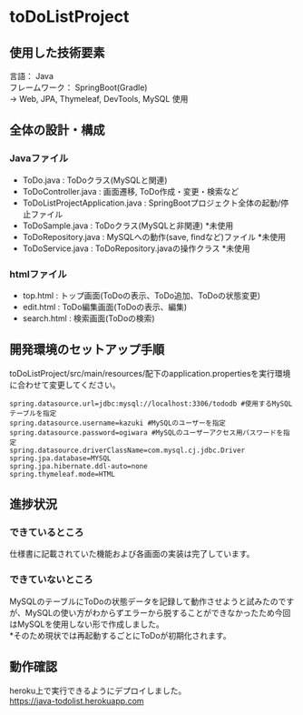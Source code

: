 # toDoListProject
## 使用した技術要素
言語： Java  
フレームワーク： SpringBoot(Gradle)  
→ Web, JPA, Thymeleaf, DevTools, MySQL 使用  
## 全体の設計・構成
### Javaファイル  
- ToDo.java : ToDoクラス(MySQLと関連)
- ToDoController.java : 画面遷移, ToDo作成・変更・検索など
- ToDoListProjectApplication.java : SpringBootプロジェクト全体の起動/停止ファイル
- ToDoSample.java : ToDoクラス(MySQLと非関連) *未使用
- ToDoRepository.java : MySQLへの動作(save, findなど)ファイル *未使用
- ToDoService.java : ToDoRepository.javaの操作クラス *未使用  
### htmlファイル
- top.html : トップ画面(ToDoの表示、ToDo追加、ToDoの状態変更)
- edit.html : ToDo編集画面(ToDoの表示、編集)
- search.html : 検索画面(ToDoの検索)
## 開発環境のセットアップ手順
toDoListProject/src/main/resources/配下のapplication.propertiesを実行環境に合わせて変更してください。
```text:application.properties
spring.datasource.url=jdbc:mysql://localhost:3306/tododb #使用するMySQLテーブルを指定
spring.datasource.username=kazuki #MySQLのユーザーを指定
spring.datasource.password=ogiwara #MySQLのユーザーアクセス用パスワードを指定
spring.datasource.driverClassName=com.mysql.cj.jdbc.Driver
spring.jpa.database=MYSQL
spring.jpa.hibernate.ddl-auto=none
spring.thymeleaf.mode=HTML
```
## 進捗状況
### できているところ
仕様書に記載されていた機能および各画面の実装は完了しています。  
### できていないところ
MySQLのテーブルにToDoの状態データを記録して動作させようと試みたのですが、MySQLの使い方がわからずエラーから脱することができなかったため今回はMySQLを使用しない形で作成しました。  
*そのため現状では再起動するごとにToDoが初期化されます。
## 動作確認
heroku上で実行できるようにデプロイしました。  
<https://java-todolist.herokuapp.com>

